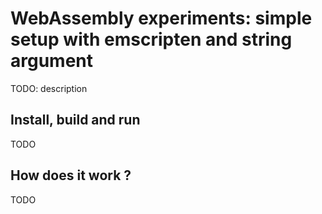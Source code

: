 # WebAssembly experiments: simple setup with emscripten and string argument

TODO: description

## Install, build and run

TODO

## How does it work ?

TODO